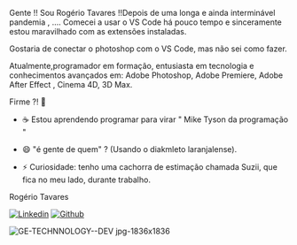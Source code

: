   Gente !! 
Sou Rogério Tavares !!Depois de uma longa e ainda interminável pandemia , ....
Comecei a usar o VS Code há pouco tempo e sinceramente estou maravilhado com as extensões instaladas.

Gostaria de conectar o photoshop com o VS Code, mas não sei como fazer. 

Atualmente,programador em formação, entusiasta em tecnologia e conhecimentos avançados em: Adobe Photoshop, Adobe Premiere, Adobe After Effect , Cinema 4D, 3D Max.


Firme ?! 👋

- ☕ Estou aprendendo programar para virar  " Mike Tyson da programação "  

- 😄 "é gente de quem" ?  (Usando o diakmleto laranjalense).
- ⚡ Curiosidade: tenho uma cachorra de estimação chamada Suzii, que fica no meu lado, durante trabalho. 


<summary>Rogério Tavares</summary>

[![Linkedin](https://img.shields.io/badge/LinkedIn-0077B5?style=for-the-badge&logo=linkedin&logoColor=white)](https://www.linkedin.com/in/rogtavares/)
[![Github](https://img.shields.io/badge/GitHub-100000?style=for-the-badge&logo=github&logoColor=white)](https://github.com/rogtavares)


![GE-TECHNNOLOGY--DEV jpg-1836x1836](https://user-images.githubusercontent.com/91990479/147615534-32381b15-ddd4-4009-b85b-2fb92d0a8d80.jpg)

<!--

